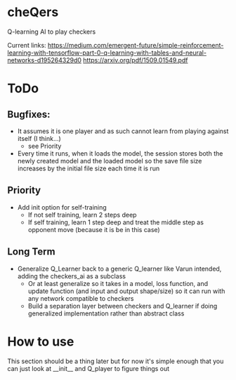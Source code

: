 # cheQers
Q-learning AI to play checkers

Current links:
https://medium.com/emergent-future/simple-reinforcement-learning-with-tensorflow-part-0-q-learning-with-tables-and-neural-networks-d195264329d0
https://arxiv.org/pdf/1509.01549.pdf

# ToDo
## Bugfixes:
- It assumes it is one player and as such cannot learn from playing against itself (I think...)
  - see Priority
- Every time it runs, when it loads the model, the session stores both the newly created model and the loaded model so the save file size increases by the initial file size each time it is run

## Priority
- Add init option for self-training
  - If not self training, learn 2 steps deep
  - If self training, learn 1 step deep and treat the middle step as opponent move (because it is be in this case)

## Long Term
- Generalize Q_Learner back to a generic Q_learner like Varun intended, adding the checkers_ai as a subclass
  - Or at least generalize so it takes in a model, loss function, and update function (and input and output shape/size) so it can run with any network compatible to checkers
  - Build a separation layer between checkers and Q_learner if doing generalized implementation rather than abstract class

# How to use
This section should be a thing later but for now it's simple enough that you can just look at \_\_init\_\_ and Q_player to figure things out
